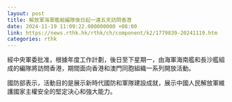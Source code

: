 ```yaml
---
layout: post
title: 解放軍海軍艦艇編隊後日起一連五天訪問香港
date: 2024-11-19 11:09:22.000000000 +08:00
link: https://news.rthk.hk/rthk/ch/component/k2/1779839-20241119.htm
categories: rthk
---
```


經中央軍委批准，根據年度工作計劃，後日至下星期一，由海軍海南艦和長沙艦組成的編隊將訪問香港，期間面向香港和澳門同胞組織一系列開放活動。

國防部表示，活動目的是展示新時代國防和軍隊建設成就，展示中國人民解放軍維護國家主權安全的堅定決心和強大能力。
